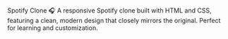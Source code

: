 Spotify Clone 🎧
A responsive Spotify clone built with HTML and CSS, featuring a clean, modern design that closely mirrors the original. Perfect for learning and customization.

